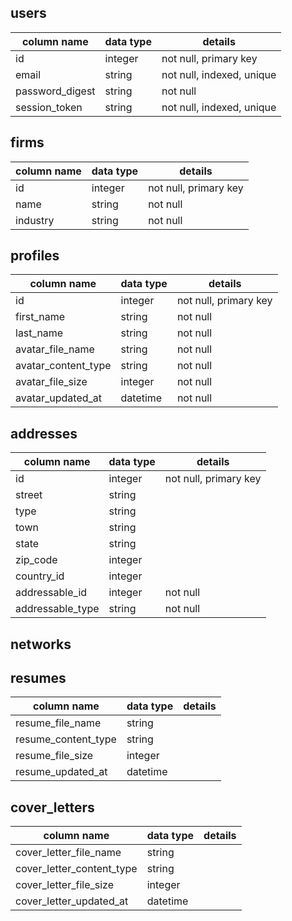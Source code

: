 ## users
column name     | data type | details
----------------|-----------|-----------------------
id              | integer   | not null, primary key
email           | string    | not null, indexed, unique
password_digest | string    | not null
session_token   | string    | not null, indexed, unique


## firms

column name     | data type | details
----------------|-----------|-----------------------
id              | integer   | not null, primary key
name            | string    | not null
industry        | string    | not null


## profiles

column name         | data type | details
--------------------|-----------|-----------------------
id                  | integer   | not null, primary key
first_name          | string    | not null
last_name           | string    | not null
avatar_file_name    | string    | not null
avatar_content_type | string    | not null
avatar_file_size    | integer   | not null
avatar_updated_at   | datetime  | not null


## addresses

column name      | data type | details
-----------------|-----------|-----------------------
id               | integer   | not null, primary key
street           | string    |
type             | string    |
town             | string    |
state            | string    |
zip_code         | integer   |
country_id       | integer   |
addressable_id   | integer   | not null
addressable_type | string    | not null


<!-- ## countries

column name   | data type | details
--------------|-----------|-----------------------
id            | integer   | not null, primary key
name          | string    | not null -->


## networks


## resumes
column name         | data type | details
--------------------|-----------|-----------------------
resume_file_name    | string    |
resume_content_type | string    |
resume_file_size    | integer   |
resume_updated_at   | datetime  |

## cover_letters
column name               | data type | details
--------------------------|-----------|-----------------------
cover_letter_file_name    | string    |
cover_letter_content_type | string    |
cover_letter_file_size    | integer   |
cover_letter_updated_at   | datetime  |
